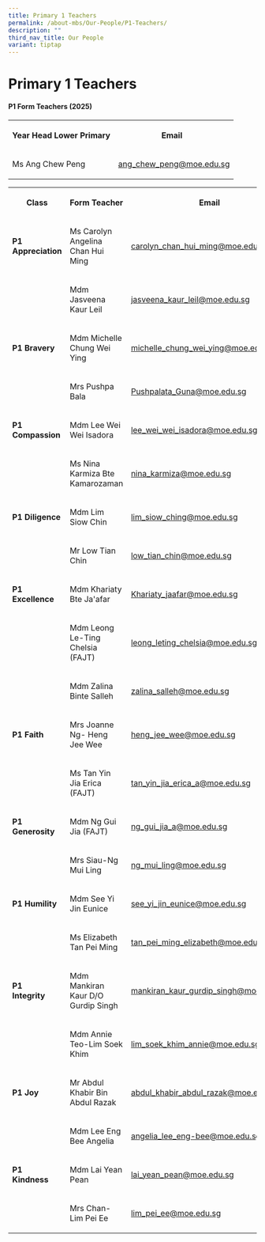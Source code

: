 ```yaml
---
title: Primary 1 Teachers
permalink: /about-mbs/Our-People/P1-Teachers/
description: ""
third_nav_title: Our People
variant: tiptap
---
```

<h1><strong>Primary 1 Teachers</strong></h1>
<h4><strong>P1 Form Teachers (2025)</strong></h4>
<p></p>
<table style="minWidth: 75px">
<colgroup>
<col>
<col>
<col>
</colgroup>
<tbody>
<tr>
<th rowspan="1" colspan="2">
<p>Year Head Lower Primary</p>
</th>
<th rowspan="1" colspan="1">
<p>Email&nbsp;&nbsp;</p>
</th>
</tr>
<tr>
<td rowspan="1" colspan="2">
<p>Ms Ang Chew Peng</p>
</td>
<td rowspan="1" colspan="1">
<p><a href="mailto:ang_chew_peng@moe.edu.sg" rel="noopener noreferrer nofollow" target="_blank">ang_chew_peng@moe.edu.sg</a>
</p>
</td>
</tr>
</tbody>
</table>
<p></p>
<table style="minWidth: 75px">
<colgroup>
<col>
<col>
<col>
</colgroup>
<tbody>
<tr>
<th rowspan="1" colspan="1">
<p>Class</p>
</th>
<th rowspan="1" colspan="1">
<p>Form Teacher</p>
</th>
<th rowspan="1" colspan="1">
<p>Email</p>
</th>
</tr>
<tr>
<td rowspan="1" colspan="1">
<p><strong>P1 Appreciation</strong>
</p>
</td>
<td rowspan="1" colspan="1">
<p>Ms Carolyn Angelina Chan Hui Ming</p>
</td>
<td rowspan="1" colspan="1">
<p><a href="mailto:carolyn_chan_hui_ming@moe.edu.sg" rel="noopener noreferrer nofollow" target="_blank">carolyn_chan_hui_ming@moe.edu.sg</a>
</p>
</td>
</tr>
<tr>
<td rowspan="1" colspan="1">
<p></p>
</td>
<td rowspan="1" colspan="1">
<p>Mdm Jasveena Kaur Leil</p>
</td>
<td rowspan="1" colspan="1">
<p><a href="mailto:jasveena_kaur_leil@moe.edu.sg" rel="noopener noreferrer nofollow" target="_blank">jasveena_kaur_leil@moe.edu.sg</a>
</p>
</td>
</tr>
<tr>
<td rowspan="1" colspan="1">
<p><strong>P1 Bravery</strong>
</p>
</td>
<td rowspan="1" colspan="1">
<p>Mdm Michelle Chung Wei Ying</p>
</td>
<td rowspan="1" colspan="1">
<p><a href="mailto:michelle_chung_wei_ying@moe.edu.sg" rel="noopener noreferrer nofollow" target="_blank">michelle_chung_wei_ying@moe.edu.sg</a>
</p>
</td>
</tr>
<tr>
<td rowspan="1" colspan="1">
<p></p>
</td>
<td rowspan="1" colspan="1">
<p>Mrs Pushpa Bala</p>
</td>
<td rowspan="1" colspan="1">
<p><a href="mailto:Pushpalata_Guna@moe.edu.sg" rel="noopener noreferrer nofollow" target="_blank">Pushpalata_Guna@moe.edu.sg</a>
</p>
</td>
</tr>
<tr>
<td rowspan="1" colspan="1">
<p><strong>P1 Compassion</strong>
</p>
</td>
<td rowspan="1" colspan="1">
<p>Mdm Lee Wei Wei Isadora</p>
</td>
<td rowspan="1" colspan="1">
<p><a href="mailto:lee_wei_wei_isadora@moe.edu.sg" rel="noopener noreferrer nofollow" target="_blank">lee_wei_wei_isadora@moe.edu.sg</a>
</p>
</td>
</tr>
<tr>
<td rowspan="1" colspan="1">
<p></p>
</td>
<td rowspan="1" colspan="1">
<p>Ms Nina Karmiza Bte Kamarozaman</p>
</td>
<td rowspan="1" colspan="1">
<p><a href="mailto:nina_karmiza@moe.edu.sg" rel="noopener noreferrer nofollow" target="_blank">nina_karmiza@moe.edu.sg</a>
</p>
</td>
</tr>
<tr>
<td rowspan="1" colspan="1">
<p><strong>P1 Diligence</strong>
</p>
</td>
<td rowspan="1" colspan="1">
<p>Mdm Lim Siow Chin</p>
</td>
<td rowspan="1" colspan="1">
<p><a href="mailto:lim_siow_ching@moe.edu.sg" rel="noopener noreferrer nofollow" target="_blank">lim_siow_ching@moe.edu.sg</a>
</p>
</td>
</tr>
<tr>
<td rowspan="1" colspan="1">
<p></p>
</td>
<td rowspan="1" colspan="1">
<p>Mr Low Tian Chin</p>
</td>
<td rowspan="1" colspan="1">
<p><a href="mailto:low_tian_chin@moe.edu.sg" rel="noopener noreferrer nofollow" target="_blank">low_tian_chin@moe.edu.sg</a>
</p>
</td>
</tr>
<tr>
<td rowspan="1" colspan="1">
<p><strong>P1 Excellence</strong>
</p>
</td>
<td rowspan="1" colspan="1">
<p>Mdm Khariaty Bte Ja'afar</p>
</td>
<td rowspan="1" colspan="1">
<p><a href="mailto:Khariaty_jaafar@moe.edu.sg" rel="noopener noreferrer nofollow" target="_blank">Khariaty_jaafar@moe.edu.sg</a>
</p>
</td>
</tr>
<tr>
<td rowspan="1" colspan="1">
<p></p>
</td>
<td rowspan="1" colspan="1">
<p>Mdm Leong Le-Ting Chelsia (FAJT)</p>
</td>
<td rowspan="1" colspan="1">
<p><a href="mailto:leong_leting_chelsia@moe.edu.sg" rel="noopener noreferrer nofollow" target="_blank">leong_leting_chelsia@moe.edu.sg</a>
</p>
</td>
</tr>
<tr>
<td rowspan="1" colspan="1">
<p></p>
</td>
<td rowspan="1" colspan="1">
<p>Mdm Zalina Binte Salleh</p>
</td>
<td rowspan="1" colspan="1">
<p><a href="mailto:zalina_salleh@moe.edu.sg" rel="noopener noreferrer nofollow" target="_blank">zalina_salleh@moe.edu.sg</a>
</p>
</td>
</tr>
<tr>
<td rowspan="1" colspan="1">
<p><strong>P1 Faith</strong>&nbsp;</p>
</td>
<td rowspan="1" colspan="1">
<p>Mrs Joanne Ng- Heng Jee Wee</p>
</td>
<td rowspan="1" colspan="1">
<p><a href="mailto:heng_jee_wee@moe.edu.sg" rel="noopener noreferrer nofollow" target="_blank">heng_jee_wee@moe.edu.sg</a>
</p>
</td>
</tr>
<tr>
<td rowspan="1" colspan="1">
<p></p>
</td>
<td rowspan="1" colspan="1">
<p>Ms Tan Yin Jia Erica (FAJT)</p>
</td>
<td rowspan="1" colspan="1">
<p><a href="mailto:tan_yin_jia_erica_a@moe.edu.sg" rel="noopener noreferrer nofollow" target="_blank">tan_yin_jia_erica_a@moe.edu.sg</a>
</p>
</td>
</tr>
<tr>
<td rowspan="1" colspan="1">
<p><strong>P1 Generosity</strong>&nbsp;&nbsp;</p>
</td>
<td rowspan="1" colspan="1">
<p>Mdm Ng Gui Jia (FAJT)</p>
</td>
<td rowspan="1" colspan="1">
<p><a href="mailto:ng_gui_jia_a@moe.edu.sg" rel="noopener noreferrer nofollow" target="_blank">ng_gui_jia_a@moe.edu.sg</a>
</p>
</td>
</tr>
<tr>
<td rowspan="1" colspan="1">
<p></p>
</td>
<td rowspan="1" colspan="1">
<p>Mrs Siau-Ng Mui Ling</p>
</td>
<td rowspan="1" colspan="1">
<p><a href="mailto:ng_mui_ling@moe.edu.sg" rel="noopener noreferrer nofollow" target="_blank">ng_mui_ling@moe.edu.sg</a>
</p>
</td>
</tr>
<tr>
<td rowspan="1" colspan="1">
<p><strong>P1 Humility</strong>&nbsp;</p>
</td>
<td rowspan="1" colspan="1">
<p>Mdm See Yi Jin Eunice</p>
</td>
<td rowspan="1" colspan="1">
<p><a href="mailto:see_yi_jin_eunice@moe.edu.sg" rel="noopener noreferrer nofollow" target="_blank">see_yi_jin_eunice@moe.edu.sg</a>
</p>
</td>
</tr>
<tr>
<td rowspan="1" colspan="1">
<p></p>
</td>
<td rowspan="1" colspan="1">
<p>Ms Elizabeth Tan Pei Ming</p>
</td>
<td rowspan="1" colspan="1">
<p><a href="mailto:tan_pei_ming_elizabeth@moe.edu.sg" rel="noopener noreferrer nofollow" target="_blank">tan_pei_ming_elizabeth@moe.edu.sg</a>
</p>
</td>
</tr>
<tr>
<td rowspan="1" colspan="1">
<p><strong>P1 Integrity&nbsp;&nbsp;</strong>&nbsp;&nbsp;&nbsp;</p>
</td>
<td rowspan="1" colspan="1">
<p>Mdm Mankiran Kaur D/O Gurdip Singh</p>
</td>
<td rowspan="1" colspan="1">
<p><a href="mailto:mankiran_kaur_gurdip_singh@moe.edu.sg" rel="noopener noreferrer nofollow" target="_blank">mankiran_kaur_gurdip_singh@moe.edu.sg</a>
</p>
</td>
</tr>
<tr>
<td rowspan="1" colspan="1">
<p></p>
</td>
<td rowspan="1" colspan="1">
<p>Mdm Annie Teo-Lim Soek Khim</p>
</td>
<td rowspan="1" colspan="1">
<p><a href="mailto:lim_soek_khim_annie@moe.edu.sg" rel="noopener noreferrer nofollow" target="_blank">lim_soek_khim_annie@moe.edu.sg</a>
</p>
</td>
</tr>
<tr>
<td rowspan="1" colspan="1">
<p><strong>P1 Joy</strong>
</p>
</td>
<td rowspan="1" colspan="1">
<p>Mr Abdul Khabir Bin Abdul Razak</p>
</td>
<td rowspan="1" colspan="1">
<p><a href="mailto:abdul_khabir_abdul_razak@moe.edu.sg" rel="noopener noreferrer nofollow" target="_blank">abdul_khabir_abdul_razak@moe.edu.sg</a>
</p>
</td>
</tr>
<tr>
<td rowspan="1" colspan="1">
<p></p>
</td>
<td rowspan="1" colspan="1">
<p>Mdm Lee Eng Bee Angelia</p>
</td>
<td rowspan="1" colspan="1">
<p><a href="mailto:angelia_lee_eng-bee@moe.edu.sg" rel="noopener noreferrer nofollow" target="_blank">angelia_lee_eng-bee@moe.edu.sg</a>
</p>
</td>
</tr>
<tr>
<td rowspan="1" colspan="1">
<p><strong>P1 Kindness</strong>&nbsp;</p>
</td>
<td rowspan="1" colspan="1">
<p>Mdm Lai Yean Pean</p>
</td>
<td rowspan="1" colspan="1">
<p><a href="mailto:lai_yean_pean@moe.edu.sg" rel="noopener noreferrer nofollow" target="_blank">lai_yean_pean@moe.edu.sg</a>
</p>
</td>
</tr>
<tr>
<td rowspan="1" colspan="1">
<p></p>
</td>
<td rowspan="1" colspan="1">
<p>Mrs Chan-Lim Pei Ee</p>
</td>
<td rowspan="1" colspan="1">
<p><a href="mailto:lim_pei_ee@moe.edu.sg" rel="noopener noreferrer nofollow" target="_blank">lim_pei_ee@moe.edu.sg</a>
</p>
</td>
</tr>
</tbody>
</table>
<p></p>